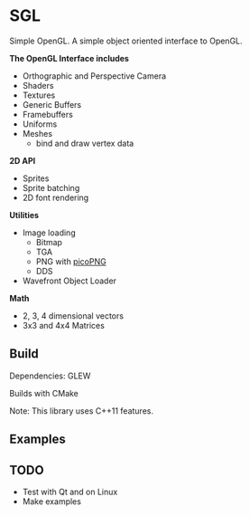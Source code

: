 SGL
===

Simple OpenGL. A simple object oriented interface to OpenGL.


**The OpenGL Interface includes**

* Orthographic and Perspective Camera
* Shaders
* Textures
* Generic Buffers
* Framebuffers
* Uniforms
* Meshes
	* bind and draw vertex data

**2D API**

* Sprites
* Sprite batching
* 2D font rendering
	
**Utilities**

* Image loading
	* Bitmap
	* TGA
	* PNG with [picoPNG](http://lodev.org/lodepng/)
	* DDS
* Wavefront Object Loader

**Math**

* 2, 3, 4 dimensional vectors
* 3x3 and 4x4 Matrices

Build
-----

Dependencies: GLEW

Builds with CMake

Note: This library uses C++11 features.

Examples
--------

TODO
----
* Test with Qt and on Linux
* Make examples